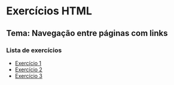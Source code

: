 # Exercícios HTML

## Tema: Navegação entre páginas com links

### Lista de exercícios

- [Exercício 1](.aula18/pages/exercicio-link01.html)
- [Exercício 2](.aula18/pages/exercici-link02.html)
- [Exercício 3](.aula18/pages/exercicio-link03.html)















